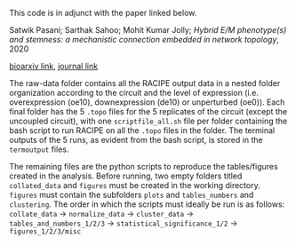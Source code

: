 This code is in adjunct with the paper linked below.

Satwik Pasani; Sarthak Sahoo; Mohit Kumar Jolly; *Hybrid E/M phenotype(s) and stemness:
a mechanistic connection embedded in network topology*, 2020

[bioarxiv link](), [journal link](submitted)

The raw-data folder contains all the RACIPE output data in a nested folder organization according to the circuit and the level of expression (i.e. overexpression (oe10), downexpression (de10) or unperturbed (oe0)). Each final folder has the 5 `.topo` files for the 5 replicates of the circuit (except the uncoupled circuit), with one `scriptfile_all.sh` file per folder containing the bash script to run RACIPE on all the `.topo` files in the folder. The terminal outputs of the 5 runs, as evident from the bash script, is stored in the `termoutput` files.

The remaining files are the python scripts to reproduce the tables/figures created in the analysis. Before running, two empty folders titled `collated_data` and `figures` must be created in the working directory. `figures` must contain the subfolders `plots` and `tables_numbers` and `clustering`. The order in which the scripts must ideally be run is as follows: `collate_data` -> `normalize_data` -> `cluster_data` -> `tables_and_numbers_1/2/3` -> `statistical_significance_1/2` -> `figures_1/2/3/misc`

